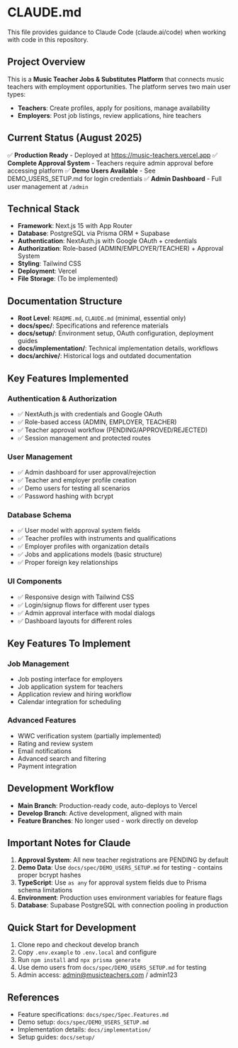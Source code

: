 # CLAUDE.md

This file provides guidance to Claude Code (claude.ai/code) when working with code in this repository.

## Project Overview

This is a **Music Teacher Jobs & Substitutes Platform** that connects music teachers with employment opportunities. The platform serves two main user types:
- **Teachers**: Create profiles, apply for positions, manage availability  
- **Employers**: Post job listings, review applications, hire teachers

## Current Status (August 2025)

✅ **Production Ready** - Deployed at https://music-teachers.vercel.app
✅ **Complete Approval System** - Teachers require admin approval before accessing platform
✅ **Demo Users Available** - See DEMO_USERS_SETUP.md for login credentials
✅ **Admin Dashboard** - Full user management at `/admin`

## Technical Stack

- **Framework**: Next.js 15 with App Router
- **Database**: PostgreSQL via Prisma ORM + Supabase  
- **Authentication**: NextAuth.js with Google OAuth + credentials
- **Authorization**: Role-based (ADMIN/EMPLOYER/TEACHER) + Approval System
- **Styling**: Tailwind CSS
- **Deployment**: Vercel
- **File Storage**: (To be implemented)

## Documentation Structure

- **Root Level**: `README.md`, `CLAUDE.md` (minimal, essential only)
- **docs/spec/**: Specifications and reference materials
- **docs/setup/**: Environment setup, OAuth configuration, deployment guides
- **docs/implementation/**: Technical implementation details, workflows
- **docs/archive/**: Historical logs and outdated documentation

## Key Features Implemented

### Authentication & Authorization
- ✅ NextAuth.js with credentials and Google OAuth
- ✅ Role-based access (ADMIN, EMPLOYER, TEACHER)
- ✅ Teacher approval workflow (PENDING/APPROVED/REJECTED)
- ✅ Session management and protected routes

### User Management
- ✅ Admin dashboard for user approval/rejection
- ✅ Teacher and employer profile creation
- ✅ Demo users for testing all scenarios
- ✅ Password hashing with bcrypt

### Database Schema
- ✅ User model with approval system fields
- ✅ Teacher profiles with instruments and qualifications
- ✅ Employer profiles with organization details
- ✅ Jobs and applications models (basic structure)
- ✅ Proper foreign key relationships

### UI Components
- ✅ Responsive design with Tailwind CSS
- ✅ Login/signup flows for different user types
- ✅ Admin approval interface with modal dialogs
- ✅ Dashboard layouts for different roles

## Key Features To Implement

### Job Management
- Job posting interface for employers
- Job application system for teachers
- Application review and hiring workflow
- Calendar integration for scheduling

### Advanced Features
- WWC verification system (partially implemented)
- Rating and review system
- Email notifications
- Advanced search and filtering
- Payment integration

## Development Workflow

- **Main Branch**: Production-ready code, auto-deploys to Vercel
- **Develop Branch**: Active development, aligned with main
- **Feature Branches**: No longer used - work directly on develop

## Important Notes for Claude

1. **Approval System**: All new teacher registrations are PENDING by default
2. **Demo Data**: Use `docs/spec/DEMO_USERS_SETUP.md` for testing - contains proper bcrypt hashes
3. **TypeScript**: Use `as any` for approval system fields due to Prisma schema limitations
4. **Environment**: Production uses environment variables for feature flags
5. **Database**: Supabase PostgreSQL with connection pooling in production

## Quick Start for Development

1. Clone repo and checkout develop branch
2. Copy `.env.example` to `.env.local` and configure
3. Run `npm install` and `npx prisma generate`
4. Use demo users from `docs/spec/DEMO_USERS_SETUP.md` for testing
5. Admin access: admin@musicteachers.com / admin123

## References

- Feature specifications: `docs/spec/Spec.Features.md`
- Demo setup: `docs/spec/DEMO_USERS_SETUP.md`
- Implementation details: `docs/implementation/`
- Setup guides: `docs/setup/`